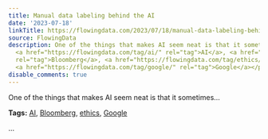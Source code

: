 ```yaml
---
title: Manual data labeling behind the AI
date: '2023-07-18'
linkTitle: https://flowingdata.com/2023/07/18/manual-data-labeling-behind-the-ai/
source: FlowingData
description: One of the things that makes AI seem neat is that it sometimes&#8230;<p><strong>Tags:</strong>
  <a href="https://flowingdata.com/tag/ai/" rel="tag">AI</a>, <a href="https://flowingdata.com/tag/bloomberg/"
  rel="tag">Bloomberg</a>, <a href="https://flowingdata.com/tag/ethics/" rel="tag">ethics</a>,
  <a href="https://flowingdata.com/tag/google/" rel="tag">Google</a></p> ...
disable_comments: true
---
```

One of the things that makes AI seem neat is that it sometimes&#8230;<p><strong>Tags:</strong> <a href="https://flowingdata.com/tag/ai/" rel="tag">AI</a>, <a href="https://flowingdata.com/tag/bloomberg/" rel="tag">Bloomberg</a>, <a href="https://flowingdata.com/tag/ethics/" rel="tag">ethics</a>, <a href="https://flowingdata.com/tag/google/" rel="tag">Google</a></p> ...